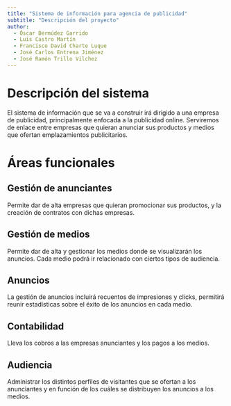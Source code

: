 ```yaml
---
title: "Sistema de información para agencia de publicidad"
subtitle: "Descripción del proyecto"
author:
  - Óscar Bermúdez Garrido
  - Luis Castro Martín
  - Francisco David Charte Luque
  - José Carlos Entrena Jiménez
  - José Ramón Trillo Vilchez
---
```


# Descripción del sistema

El sistema de información que se va a construir irá dirigido a una empresa de publicidad, principalmente enfocada a la publicidad online. Serviremos de enlace entre empresas que quieran anunciar sus productos y medios que ofertan emplazamientos publicitarios.

# Áreas funcionales

## Gestión de anunciantes

Permite dar de alta empresas que quieran promocionar sus productos, y la creación de contratos con dichas empresas.

## Gestión de medios

Permite dar de alta y gestionar los medios donde se visualizarán los anuncios. Cada medio podrá ir relacionado con ciertos tipos de audiencia.

## Anuncios

La gestión de anuncios incluirá recuentos de impresiones y clicks, permitirá reunir estadísticas sobre el éxito de los anuncios en cada medio.

## Contabilidad

Lleva los cobros a las empresas anunciantes y los pagos a los medios.

## Audiencia

Administrar los distintos perfiles de visitantes que se ofertan a los anunciantes y en función de los cuáles se distribuyen los anuncios a los medios.
